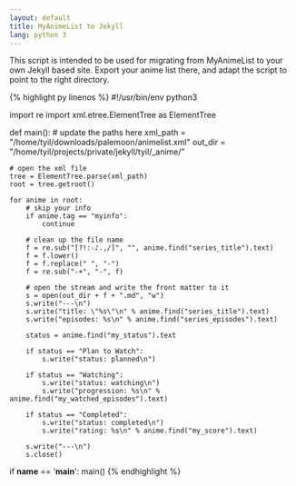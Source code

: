 ```yaml
---
layout: default
title: MyAnimeList to Jekyll
lang: python 3
---
```


This script is intended to be used for migrating from MyAnimeList to your own
Jekyll based site. Export your anime list there, and adapt the script to point
to the right directory.

{% highlight py linenos %}
#!/usr/bin/env python3

import re
import xml.etree.ElementTree as ElementTree


def main():
    # update the paths here
    xml_path = "/home/tyil/downloads/palemoon/animelist.xml"
    out_dir = "/home/tyil/projects/private/jekyll/tyil/_anime/"

    # open the xml file
    tree = ElementTree.parse(xml_path)
    root = tree.getroot()

    for anime in root:
        # skip your info
        if anime.tag == "myinfo":
            continue

        # clean up the file name
        f = re.sub("[?!:☆♪.,/]", "", anime.find("series_title").text)
        f = f.lower()
        f = f.replace(" ", "-")
        f = re.sub("-+", "-", f)

        # open the stream and write the front matter to it
        s = open(out_dir + f + ".md", "w")
        s.write("---\n")
        s.write("title: \"%s\"\n" % anime.find("series_title").text)
        s.write("episodes: %s\n" % anime.find("series_episodes").text)

        status = anime.find("my_status").text

        if status == "Plan to Watch":
            s.write("status: planned\n")

        if status == "Watching":
            s.write("status: watching\n")
            s.write("progression: %s\n" % anime.find("my_watched_episodes").text)

        if status == "Completed":
            s.write("status: completed\n")
            s.write("rating: %s\n" % anime.find("my_score").text)

        s.write("---\n")
        s.close()

if __name__ == '__main__':
    main()
{% endhighlight %}

